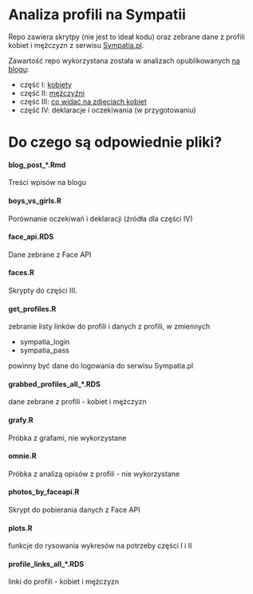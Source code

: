 # Analiza profili na Sympatii

Repo zawiera skrytpy (nie jest to ideał kodu) oraz zebrane dane z profili kobiet i mężczyzn z serwisu [Sympatia.pl](http://sympatia.onet.pl).

Zawartość repo wykorzystana została w analizach opublikowanych [na blogu](http://prokulski.net):

* część I: [kobiety](http://prokulski.net/index.php/2018/07/06/dziewczyny-z-sympatii/)
* część II: [mężczyźni](http://prokulski.net/index.php/2018/07/20/chlopaki-z-sympatii/)
* część III: [co widać na zdjęciach kobiet](http://prokulski.net/index.php/2018/07/30/dziewczyny-z-sympatii-czesc-2)
* część IV: deklaracje i oczekiwania (w przygotowaniu)


# Do czego są odpowiednie pliki?

#### blog_post_*.Rmd

Treści wpisów na blogu


#### boys_vs_girls.R

Porównanie oczekiwań i deklaracji (źródła dla części IV)


#### face_api.RDS

Dane zebrane z Face API


#### faces.R

Skrypty do części III.


#### get_profiles.R

zebranie listy linków do profili i danych z profili, w zmiennych 

* sympatia_login
* sympatia_pass

powinny być dane do logowania do serwisu Sympatia.pl


#### grabbed_profiles_all_*.RDS

dane zebrane z profili - kobiet i mężczyzn


#### grafy.R

Próbka z grafami, nie wykorzystane


#### omnie.R

Próbka z analizą opisów z profili - nie wykorzystane


#### photos_by_faceapi.R

Skrypt do pobierania danych z Face API


#### plots.R

funkcje do rysowania wykresów na potrzeby części I i II


#### profile_links_all_*.RDS

linki do profili - kobiet i mężczyzn

